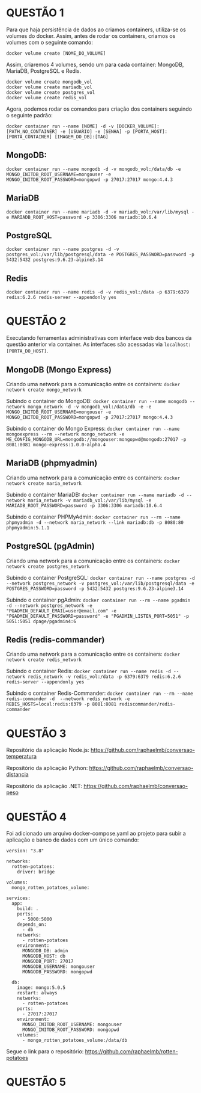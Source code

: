 # QUESTÃO 1

Para que haja persistência de dados ao criamos containers, utiliza-se os volumes do docker. Assim, antes de rodar os containers, criamos os volumes com o seguinte comando:

`docker volume create [NOME_DO_VOLUME]`

Assim, criaremos 4 volumes, sendo um para cada container: MongoDB, MariaDB, PostgreSQL e Redis.

```
docker volume create mongodb_vol
docker volume create mariadb_vol
docker volume create postgres_vol
docker volume create redis_vol
```

Agora, podemos rodar os comandos para criação dos containers seguindo o seguinte padrão:

```
docker container run --name [NOME] -d -v [DOCKER_VOLUME]:[PATH_NO_CONTAINER] -e [USUARIO] -e [SENHA] -p [PORTA_HOST]:[PORTA_CONTAINER] [IMAGEM_DO_DB]:[TAG]
```
## MongoDB:
`docker container run --name mongodb -d -v mongodb_vol:/data/db -e MONGO_INITDB_ROOT_USERNAME=mongouser -e MONGO_INITDB_ROOT_PASSWORD=mongopwd -p 27017:27017 mongo:4.4.3`

## MariaDB
`docker container run --name mariadb -d -v mariadb_vol:/var/lib/mysql -e MARIADB_ROOT_HOST=password -p 3306:3306 mariadb:10.6.4`

## PostgreSQL
`docker container run --name postgres -d -v postgres_vol:/var/lib/postgresql/data -e POSTGRES_PASSWORD=password -p 5432:5432 postgres:9.6.23-alpine3.14`

## Redis
`docker container run --name redis -d -v redis_vol:/data -p 6379:6379 redis:6.2.6 redis-server --appendonly yes`

# QUESTÃO 2

Executando ferramentas administrativas com interface web dos bancos da questão anterior via container. As interfaces são acessadas via `localhost:[PORTA_DO_HOST]`.

## MongoDB (Mongo Express)
Criando uma network para a comunicação entre os containers:
`docker network create mongo_network`

Subindo o container do MongoDB:
`docker container run --name mongodb --network mongo_network -d -v mongodb_vol:/data/db -e -e MONGO_INITDB_ROOT_USERNAME=mongouser -e MONGO_INITDB_ROOT_PASSWORD=mongopwd -p 27017:27017 mongo:4.4.3`

Subindo o container do Mongo Express:
`docker container run --name mongoexpress --rm --network mongo_network -e ME_CONFIG_MONGODB_URL=mongodb://mongouser:mongopwd@mongodb:27017 -p 8081:8081 mongo-express:1.0.0-alpha.4`

## MariaDB (phpmyadmin)
Criando uma network para a comunicação entre os containers:
`docker network create maria_network`

Subindo o container MariaDB:
`docker container run --name mariadb -d --network maria_network -v mariadb_vol:/var/lib/mysql -e MARIADB_ROOT_PASSWORD=password -p 3306:3306 mariadb:10.6.4`

Subindo o container PHPMyAdmin:
`docker container run --rm --name phpmyadmin -d --network maria_network --link mariadb:db -p 8080:80 phpmyadmin:5.1.1`

## PostgreSQL (pgAdmin)
Criando uma network para a comunicação entre os containers:
`docker network create postgres_network`

Subindo o container PostgreSQL:
`docker container run --name postgres -d --network postgres_network -v postgres_vol:/var/lib/postgresql/data -e POSTGRES_PASSWORD=password -p 5432:5432 postgres:9.6.23-alpine3.14`

Subindo o container pgAdmin:
`docker container run --rm --name pgadmin -d --network postgres_network -e "PGADMIN_DEFAULT_EMAIL=user@email.com" -e "PGADMIN_DEFAULT_PASSWORD=password" -e "PGADMIN_LISTEN_PORT=5051" -p 5051:5051 dpage/pgadmin4:6`

## Redis (redis-commander)
Criando uma network para a comunicação entre os containers:
`docker network create redis_network`

Subindo o container Redis:
`docker container run --name redis -d --network redis_network -v redis_vol:/data -p 6379:6379 redis:6.2.6 redis-server --appendonly yes`

Subindo o container Redis-Commander:
`docker container run --rm --name redis-commander -d  --network redis_network -e REDIS_HOSTS=local:redis:6379 -p 8081:8081 rediscommander/redis-commander`

# QUESTÃO 3

Repositório da aplicação Node.js: https://github.com/raphaelmb/conversao-temperatura

Repositório da aplicação Python: https://github.com/raphaelmb/conversao-distancia

Repositório da aplicação .NET: https://github.com/raphaelmb/conversao-peso 

# QUESTÃO 4

Foi adicionado um arquivo docker-compose.yaml ao projeto para subir a aplicação e banco de dados com um único comando:

```
version: "3.8"

networks:
  rotten-potatoes:
    driver: bridge

volumes:
  mongo_rotten_potatoes_volume:

services:
  app:
    build: .
    ports:
      - 5000:5000
    depends_on:
      - db
    networks:
      - rotten-potatoes
    environment:
      MONGODB_DB: admin
      MONGODB_HOST: db
      MONGODB_PORT: 27017
      MONGODB_USERNAME: mongouser
      MONGODB_PASSWORD: mongopwd

  db:
    image: mongo:5.0.5
    restart: always
    networks:
      - rotten-potatoes
    ports:
      - 27017:27017
    environment:
      MONGO_INITDB_ROOT_USERNAME: mongouser
      MONGO_INITDB_ROOT_PASSWORD: mongopwd
    volumes:
      - mongo_rotten_potatoes_volume:/data/db
```

Segue o link para o repositório: https://github.com/raphaelmb/rotten-potatoes

# QUESTÃO 5



